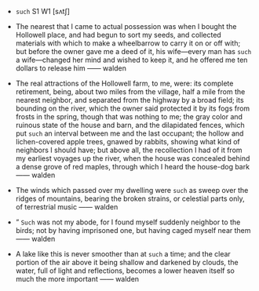 - `such` S1 W1 [sʌtʃ]



-  The nearest that I came to actual possession was when I bought the Hollowell place, and had begun to sort my seeds, and collected materials with which to make a wheelbarrow to carry it on or off with; but before the owner gave me a deed of it, his wife﻿—every man has `such` a wife﻿—changed her mind and wished to keep it, and he offered me ten dollars to release him —— walden

- The real attractions of the Hollowell farm, to me, were: its complete retirement, being, about two miles from the village, half a mile from the nearest neighbor, and separated from the highway by a broad field; its bounding on the river, which the owner said protected it by its fogs from frosts in the spring, though that was nothing to me; the gray color and ruinous state of the house and barn, and the dilapidated fences, which put `such` an interval between me and the last occupant; the hollow and lichen-covered apple trees, gnawed by rabbits, showing what kind of neighbors I should have; but above all, the recollection I had of it from my earliest voyages up the river, when the house was concealed behind a dense grove of red maples, through which I heard the house-dog bark —— walden

-  The winds which passed over my dwelling were `such` as sweep over the ridges of mountains, bearing the broken strains, or celestial parts only, of terrestrial music —— walden

- ” `Such` was not my abode, for I found myself suddenly neighbor to the birds; not by having imprisoned one, but having caged myself near them —— walden

-  A lake like this is never smoother than at `such` a time; and the clear portion of the air above it being shallow and darkened by clouds, the water, full of light and reflections, becomes a lower heaven itself so much the more important —— walden